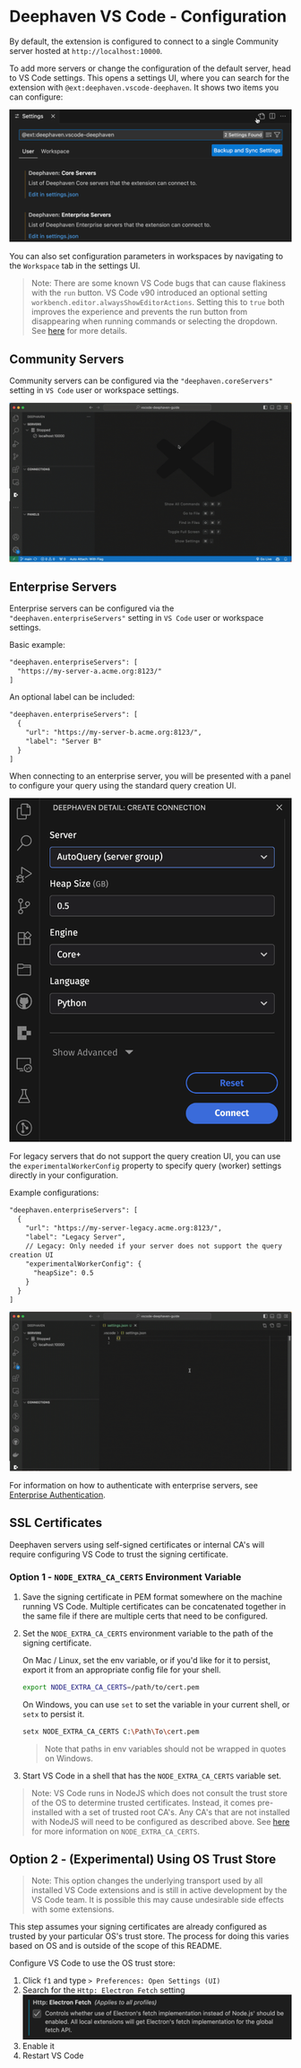 # Deephaven VS Code - Configuration

By default, the extension is configured to connect to a single Community server hosted at `http://localhost:10000`.

To add more servers or change the configuration of the default server, head to VS Code settings. This opens a settings UI, where you can search for the extension with `@ext:deephaven.vscode-deephaven`. It shows two items you can configure:

![img](assets/dh-settings.png)

You can also set configuration parameters in workspaces by navigating to the `Workspace` tab in the settings UI.

> Note: There are some known VS Code bugs that can cause flakiness with the `run` button. VS Code v90 introduced an optional setting `workbench.editor.alwaysShowEditorActions`. Setting this to `true` both improves the experience and prevents the run button from disappearing when running commands or selecting the dropdown. See [here](https://github.com/deephaven/vscode-deephaven/issues/1) for more details.

## Community Servers

Community servers can be configured via the `"deephaven.coreServers"` setting in `VS Code` user or workspace settings.

![Community Server Settings](assets/add-community-server.gif)

## Enterprise Servers

Enterprise servers can be configured via the `"deephaven.enterpriseServers"` setting in `VS Code` user or workspace settings.

Basic example:

```jsonc
"deephaven.enterpriseServers": [
  "https://my-server-a.acme.org:8123/"
]
```

An optional label can be included:

```jsonc
"deephaven.enterpriseServers": [
  {
    "url": "https://my-server-b.acme.org:8123/",
    "label": "Server B"
  }
]
```

When connecting to an enterprise server, you will be presented with a panel to configure your query using the standard query creation UI.

![Query Creation UI](assets/create-query-ui.png)

For legacy servers that do not support the query creation UI, you can use the `experimentalWorkerConfig` property to specify query (worker) settings directly in your configuration.

Example configurations:

```jsonc
"deephaven.enterpriseServers": [
  {
    "url": "https://my-server-legacy.acme.org:8123/",
    "label": "Legacy Server",
    // Legacy: Only needed if your server does not support the query creation UI
    "experimentalWorkerConfig": {
      "heapSize": 0.5
    }
  }
]
```

![Enterprise Server Settings](assets/dhe-settings.gif)

For information on how to authenticate with enterprise servers, see [Enterprise Authentication](enterprise-auth.md).

## SSL Certificates

Deephaven servers using self-signed certificates or internal CA's will require configuring VS Code to trust the signing certificate.

### Option 1 - `NODE_EXTRA_CA_CERTS` Environment Variable

1. Save the signing certificate in PEM format somewhere on the machine running VS Code. Multiple certificates can be concatenated together in the same file if there are multiple certs that need to be configured.
1. Set the `NODE_EXTRA_CA_CERTS` environment variable to the path of the signing certificate.
   
   On Mac / Linux, set the env variable, or if you'd like for it to persist, export it from an appropriate config file for your shell.
   ```sh
   export NODE_EXTRA_CA_CERTS=/path/to/cert.pem
   ```

   On Windows, you can use `set` to set the variable in your current shell, or `setx` to persist it.

   ```sh
   setx NODE_EXTRA_CA_CERTS C:\Path\To\cert.pem
   ```
   > Note that paths in env variables should not be wrapped in quotes on Windows.
1. Start VS Code in a shell that has the `NODE_EXTRA_CA_CERTS` variable set.

> Note: VS Code runs in NodeJS which does not consult the trust store of the OS to determine trusted certificates. Instead, it comes pre-installed with a set of trusted root CA's. Any CA's that are not installed with NodeJS will need to be configured as described above. See [here](https://nodejs.org/docs/latest-v22.x/api/cli.html#node_extra_ca_certsfile) for more information on `NODE_EXTRA_CA_CERTS`.

## Option 2 - (Experimental) Using OS Trust Store

> Note: This option changes the underlying transport used by all installed VS Code extensions and is still in active development by the VS Code team. It is possible this may cause undesirable side effects with some extensions.

This step assumes your signing certificates are already configured as trusted by your particular OS's trust store. The process for doing this varies based on OS and is outside of the scope of this README.

Configure VS Code to use the OS trust store:

1. Click `f1` and type `> Preferences: Open Settings (UI)`
1. Search for the `Http: Electron Fetch` setting
   ![Http: Electron Fetch](assets/electron-fetch.png)
1. Enable it
1. Restart VS Code